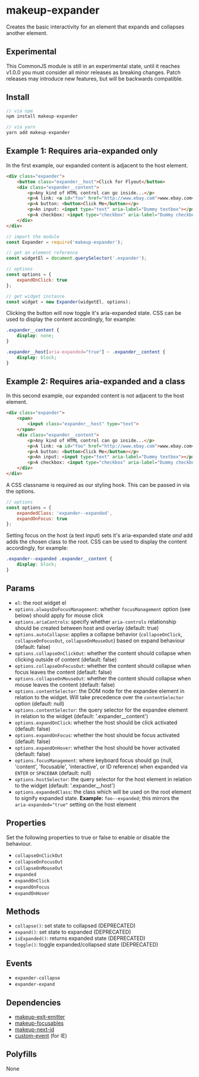 # makeup-expander

Creates the basic interactivity for an element that expands and collapses another element.

## Experimental

This CommonJS module is still in an experimental state, until it reaches v1.0.0 you must consider all minor releases as breaking changes. Patch releases may introduce new features, but will be backwards compatible.

## Install

```js
// via npm
npm install makeup-expander

// via yarn
yarn add makeup-expander
```

## Example 1: Requires aria-expanded only

In the first example, our expanded content is adjacent to the host element.

```html
<div class="expander">
    <button class="expander__host">Click for Flyout</button>
    <div class="expander__content">
        <p>Any kind of HTML control can go inside...</p>
        <p>A link: <a id="foo" href="http://www.ebay.com">www.ebay.com</a></p>
        <p>A button: <button>Click Me</button></p>
        <p>An input: <input type="text" aria-label="Dummy textbox"></p>
        <p>A checkbox: <input type="checkbox" aria-label="Dummy checkbox"></p>
    </div>
</div>
```

```js
// import the module
const Expander = require('makeup-expander');

// get an element reference
const widgetEl = document.querySelector('.expander');

// options
const options = {
    expandOnClick: true
};

// get widget instance
const widget = new Expander(widgetEl, options);
```

Clicking the button will now toggle it's aria-expanded state. CSS can be used to display the content accordingly, for example:

```css
.expander__content {
    display: none;
}

.expander__host[aria-expanded="true"] ~ .expander__content {
    display: block;
}
```

## Example 2: Requires aria-expanded and a class

In this second example, our expanded content is not adjacent to the host element.

```html
<div class="expander">
    <span>
        <input class="expander__host" type="text">
    </span>
    <div class="expander__content">
        <p>Any kind of HTML control can go inside...</p>
        <p>A link: <a id="foo" href="http://www.ebay.com">www.ebay.com</a></p>
        <p>A button: <button>Click Me</button></p>
        <p>An input: <input type="text" aria-label="Dummy textbox"></p>
        <p>A checkbox: <input type="checkbox" aria-label="Dummy checkbox"></p>
    </div>
</div>
```

A CSS classname is required as our styling hook. This can be passed in via the options.

```js
// options
const options = {
    expandedClass: 'expander--expanded',
    expandOnFocus: true
};
```

Setting focus on the host (a text input) sets it's aria-expanded state *and* add adds the chosen class to the root. CSS can be used to display the content accordingly, for example:

```css
.expander--expanded .expander__content {
    display: block;
}
```

## Params

* `el`: the root widget el
* `options.alwaysDoFocusManagement`: whether `focusManagement` option (see below) should apply for mouse click
* `options.ariaControls`: specify whether `aria-controls` relationship should be created between host and overlay (default: true)
* `options.autoCollapse`: applies a collapse behavior (`collapseOnClick`, `collapseOnFocusOut`, `collapseOnMouseOut`) based on expand behaviour (default: false)
* `options.collapseOnClickOut`: whether the content should collapse when clicking outside of content (default: false)
* `options.collapseOnFocusOut`: whether the content should collapse when focus leaves the content (default: false)
* `options.collapseOnMouseOut`: whether the content should collapse when mouse leaves the content (default: false)
* `options.contentSelector`: the DOM node for the expandee element in relation to the widget. Will take precedence over the `contentSelector` option (default: null)
* `options.contentSelector`: the query selector for the expandee element in relation to the widget (default: '.expander__content')
* `options.expandOnClick`: whether the host should be click activated (default: false)
* `options.expandOnFocus`: whether the host should be focus activated (default: false)
* `options.expandOnHover`: whether the host should be hover activated (default: false)
* `options.focusManagement`: where keyboard focus should go (null, 'content', 'focusable', 'interactive', or ID reference) when expanded via `ENTER` or `SPACEBAR` (default: null)
* `options.hostSelector`: the query selector for the host element in relation to the widget (default: '.expander__host')
* `options.expandedClass`: the class which will be used on the root element to signify expanded state. **Example:** `foo--expanded`; this mirrors the `aria-expanded="true"` setting on the host element

## Properties

Set the following properties to true or false to enable or disable the behaviour.

* `collapseOnClickOut`
* `collapseOnFocusOut`
* `collapseOnMouseOut`
* `expanded`
* `expandOnClick`
* `expandOnFocus`
* `expandOnHover`

## Methods

* `collapse()`: set state to collapsed (DEPRECATED)
* `expand()`: set state to expanded (DEPRECATED)
* `isExpanded()`: returns expanded state (DEPRECATED)
* `toggle()`: toggle expanded/collapsed state (DEPRECATED)

## Events

* `expander-collapse`
* `expander-expand`

## Dependencies

* [makeup-exit-emitter](https://github.com/makeup/makeup-js/tree/master/packages/makeup-exit-emitter)
* [makeup-focusables](https://github.com/makeup/makeup-js/tree/master/packages/makeup-focusables)
* [makeup-next-id](https://github.com/makeup/makeup-js/tree/master/packages/makeup-next-id)
* [custom-event](https://github.com/webmodules/custom-event) (for IE)

## Polyfills

None
